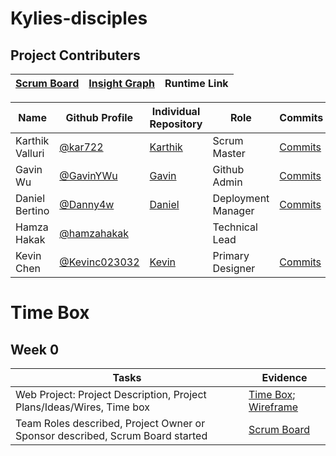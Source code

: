 # Kylies-disciples

## Project Contributers

|[Scrum Board](https://github.com/kar722/kylies-disciples/projects/1)|[Insight Graph](https://github.com/kar722/kylies-disciples/graphs/contributors)|Runtime Link|
| - | - | - |

|Name|Github Profile|Individual Repository|Role|Commits|
| - | - | - | - | - |
|Karthik Valluri|[@kar722](https://github.com/kar722)|[Karthik](https://github.com/kar722/CSPTri3/tree/gh-pages)|Scrum Master|[Commits](https://github.com/kar722/kylies-disciples/commits?author=kar722)|
|Gavin Wu|[@GavinYWu](https://github.com/GavinYWu)|[Gavin](https://github.com/GavinYWu/Gavin/tree/gh-pages)|Github Admin|[Commits](https://github.com/kar722/kylies-disciples/commits?author=GavinYWu)|
|Daniel Bertino|[@Danny4w](https://github.com/Danny4w)|[Daniel](https://github.com/Danny4w/csp-tri3)|Deployment Manager|[Commits](https://github.com/kar722/kylies-disciples/commits?author=Danny4w)|
|Hamza Hakak|[@hamzahakak](https://github.com/hamzahakak)||Technical Lead||
|Kevin Chen|[@Kevinc023032](https://github.com/Kevinc023032)|[Kevin](https://github.com/Kevinc023032/Tri-3-Thingy)|Primary Designer|[Commits](https://github.com/kar722/kylies-disciples/commits?author=Kevinc023032)|

# Time Box
## Week 0
|Tasks|Evidence|
| - | - |
|Web Project: Project Description, Project Plans/Ideas/Wires, Time box|[Time Box](https://github.com/kar722/kylies-disciples#readme); [Wireframe](https://github.com/kar722/kylies-disciples/wiki/Ideation)|
|Team Roles described, Project Owner or Sponsor described, Scrum Board started|[Scrum Board](https://github.com/kar722/kylies-disciples/projects/1)|
